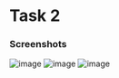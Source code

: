 # Task 2


### Screenshots
![image](https://github.com/MahaLakshmi-Siri/Kaiburr/assets/89401166/a387a960-a642-4e96-8a6f-bafd0ad0617b)
![image](https://github.com/MahaLakshmi-Siri/Kaiburr/assets/89401166/263f8036-0d92-4917-916a-1f74d2b53d80)
![image](https://github.com/MahaLakshmi-Siri/Kaiburr/assets/89401166/a1a361bd-47da-48ff-81cf-f038ff638a91)



